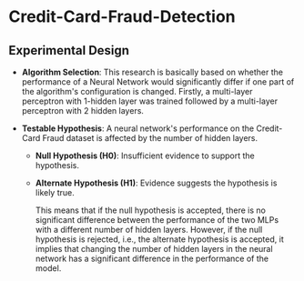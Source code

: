 # **Credit-Card-Fraud-Detection**

## Experimental Design

- **Algorithm Selection**: This research is basically based on whether the performance of a Neural Network would significantly differ if one part of the algorithm's configuration is changed. Firstly, a multi-layer perceptron with 1-hidden layer was trained followed by a multi-layer perceptron with 2 hidden layers. 

- **Testable Hypothesis**: A neural network's performance on the Credit-Card Fraud dataset is affected by the number of hidden layers.
  - **Null Hypothesis (H0)**: Insufficient evidence to support the hypothesis.
  - **Alternate Hypothesis (H1)**: Evidence suggests the hypothesis is likely true.
  
    This means that if the null hypothesis is accepted, there is no significant difference between the performance of the two MLPs with a different number of hidden layers. However, if the null hypothesis is rejected, i.e., the alternate hypothesis is accepted, it implies that changing the number of hidden layers in the neural network has a significant difference in the performance of the model.
